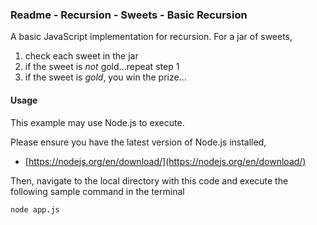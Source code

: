 ### Readme - Recursion - Sweets - Basic Recursion

A basic JavaScript implementation for recursion. For a jar of sweets,

1. check each sweet in the jar
2. if the sweet is *not* gold...repeat step 1
3. if the sweet is *gold*, you win the prize...

#### Usage

This example may use Node.js to execute.

Please ensure you have the latest version of Node.js installed, 

* [https://nodejs.org/en/download/](https://nodejs.org/en/download/)

Then, navigate to the local directory with this code and execute the following sample command in the terminal

```
node app.js
```